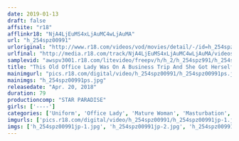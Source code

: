 ```yaml
---
date: 2019-01-13
draft: false
affsite: "r18"
afflinkr18: "NjA4LjEuMS4xLjAuMC4wLjAuMA"
url: "h_254spz00991"
urloriginal: "http://www.r18.com/videos/vod/movies/detail/-/id=h_254spz00991"
urlfinal: "http://media.r18.com/track/NjA4LjEuMS4xLjAuMC4wLjAuMA/videos/vod/movies/detail/-/id=h_254spz00991"
samplevid: "awspv3001.r18.com/litevideo/freepv/h/h_2/h_254spz991/h_254spz991_dmb_w.mp4"
title: "This Old Office Lady Was On A Business Trip And She Got Herself Off With Furious Masturbation While Watching Incest AVs"
mainimgurl: "pics.r18.com/digital/video/h_254spz00991/h_254spz00991ps.jpg"
mainimgs: "h_254spz00991ps.jpg"
releasedate: "Apr. 20, 2018"
duration: 79
productioncomp: "STAR PARADISE"
girls: ['----']
categories: ['Uniform', 'Office Lady', 'Mature Woman', 'Masturbation', 'Hi-Def']
imgurls: ['pics.r18.com/digital/video/h_254spz00991/h_254spz00991jp-1.jpg', 'pics.r18.com/digital/video/h_254spz00991/h_254spz00991jp-2.jpg', 'pics.r18.com/digital/video/h_254spz00991/h_254spz00991jp-3.jpg', 'pics.r18.com/digital/video/h_254spz00991/h_254spz00991jp-4.jpg', 'pics.r18.com/digital/video/h_254spz00991/h_254spz00991jp-5.jpg', 'pics.r18.com/digital/video/h_254spz00991/h_254spz00991jp-6.jpg', 'pics.r18.com/digital/video/h_254spz00991/h_254spz00991jp-7.jpg', 'pics.r18.com/digital/video/h_254spz00991/h_254spz00991jp-8.jpg', 'pics.r18.com/digital/video/h_254spz00991/h_254spz00991jp-9.jpg', 'pics.r18.com/digital/video/h_254spz00991/h_254spz00991jp-10.jpg', 'pics.r18.com/digital/video/h_254spz00991/h_254spz00991jp-11.jpg', 'pics.r18.com/digital/video/h_254spz00991/h_254spz00991jp-12.jpg', 'pics.r18.com/digital/video/h_254spz00991/h_254spz00991jp-13.jpg', 'pics.r18.com/digital/video/h_254spz00991/h_254spz00991jp-14.jpg', 'pics.r18.com/digital/video/h_254spz00991/h_254spz00991jp-15.jpg', 'pics.r18.com/digital/video/h_254spz00991/h_254spz00991jp-16.jpg', 'pics.r18.com/digital/video/h_254spz00991/h_254spz00991jp-17.jpg', 'pics.r18.com/digital/video/h_254spz00991/h_254spz00991jp-18.jpg', 'pics.r18.com/digital/video/h_254spz00991/h_254spz00991jp-19.jpg', 'pics.r18.com/digital/video/h_254spz00991/h_254spz00991jp-20.jpg']
imgs: ['h_254spz00991jp-1.jpg', 'h_254spz00991jp-2.jpg', 'h_254spz00991jp-3.jpg', 'h_254spz00991jp-4.jpg', 'h_254spz00991jp-5.jpg', 'h_254spz00991jp-6.jpg', 'h_254spz00991jp-7.jpg', 'h_254spz00991jp-8.jpg', 'h_254spz00991jp-9.jpg', 'h_254spz00991jp-10.jpg', 'h_254spz00991jp-11.jpg', 'h_254spz00991jp-12.jpg', 'h_254spz00991jp-13.jpg', 'h_254spz00991jp-14.jpg', 'h_254spz00991jp-15.jpg', 'h_254spz00991jp-16.jpg', 'h_254spz00991jp-17.jpg', 'h_254spz00991jp-18.jpg', 'h_254spz00991jp-19.jpg', 'h_254spz00991jp-20.jpg']
---
```

